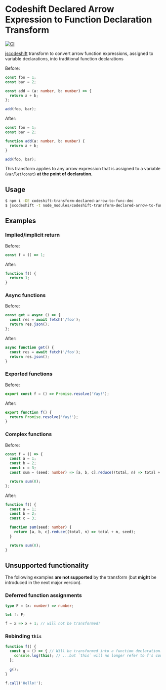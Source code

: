 # Codeshift Declared Arrow Expression to Function Declaration Transform

[![CI](https://github.com/jamesseanwright/codeshift-transform-declared-arrow-to-func-dec/workflows/CI/badge.svg?branch=master)](https://github.com/jamesseanwright/codeshift-transform-declared-arrow-to-func-dec/actions?query=workflow%3ACI)

[jscodeshift](https://github.com/facebook/jscodeshift) transform to convert arrow function expressions, assigned to variable declarations, into traditional function declarations

Before:

```ts
const foo = 1;
const bar = 2;

const add = (a: number, b: number) => {
  return a + b;
};

add(foo, bar);
```

After:

```ts
const foo = 1;
const bar = 2;

function add(a: number, b: number) {
  return a + b;
}

add(foo, bar);
```

This transform applies to any arrow expression that is assigned to a variable (`var`/`let`/`const`) **at the point of declaration**.

## Usage

```sh
$ npm i -DE codeshift-transform-declared-arrow-to-func-dec
$ jscodeshift -t node_modules/codeshift-transform-declared-arrow-to-func-dec/dist/index.js some-source-file.js
```

## Examples

### Implied/implicit return

Before:

```ts
const f = () => 1;
```

After:

```ts
function f() {
  return 1;
}
```

### Async functions

Before:

```ts
const get = async () => {
  const res = await fetch('/foo');
  return res.json();
};
```

After:

```ts
async function get() {
  const res = await fetch('/foo');
  return res.json();
}
```

### Exported functions

Before:

```ts
export const f = () => Promise.resolve('Yay!');
```

After:

```ts
export function f() {
  return Promise.resolve('Yay!');
}
```

### Complex functions

Before:

```ts
const f = () => {
  const a = 1;
  const b = 2;
  const c = 3;
  const sum = (seed: number) => [a, b, c].reduce((total, n) => total + n, seed);

  return sum(0);
};
```

After:

```ts
function f() {
  const a = 1;
  const b = 2;
  const c = 3;

  function sum(seed: number) {
    return [a, b, c].reduce((total, n) => total + n, seed);
  }

  return sum(0);
}
```

## Unsupported functionality

The following examples **are not supported** by the transform (but **might** be introduced in the next major version).

### Deferred function assignments

```ts
type F = (x: number) => number;

let f: F;

f = x => x + 1; // will not be transformed!
```

### Rebinding `this`

```ts
function f() {
  const g = () => { // Will be transformed into a function declaration...
    console.log(this); // ...but `this` will no longer refer to f's context!
  };
  
  g();
}

f.call('Hello!');
```
